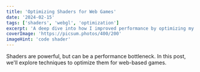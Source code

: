 ```yaml
---
title: 'Optimizing Shaders for Web Games'
date: '2024-02-15'
tags: ['shaders', 'webgl', 'optimization']
excerpt: 'A deep dive into how I improved performance by optimizing my custom shaders.'
coverImage: 'https://picsum.photos/400/200'
imageHint: 'code shader'
---
```


Shaders are powerful, but can be a performance bottleneck. In this post, we'll explore techniques to optimize them for web-based games.
